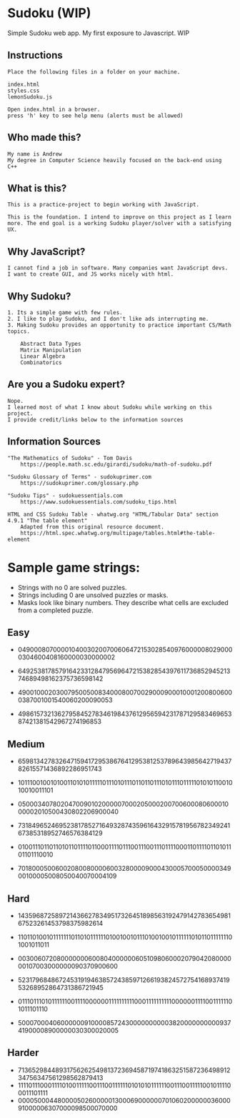 # Sudoku (WIP)
Simple Sudoku web app. My first exposure to Javascript. WIP

## Instructions ##
    Place the following files in a folder on your machine. 
    
    index.html 
    styles.css 
    lemonSudoku.js

    Open index.html in a browser.
    press 'h' key to see help menu (alerts must be allowed)

## Who made this? ##
    My name is Andrew
    My degree in Computer Science heavily focused on the back-end using C++

## What is this? ##
    This is a practice-project to begin working with JavaScript.
    
    This is the foundation. I intend to improve on this project as I learn more. The end goal is a working Sudoku player/solver with a satisfying UX.

## Why JavaScript? ##
    I cannot find a job in software. Many companies want JavaScript devs.
    I want to create GUI, and JS works nicely with html.

## Why Sudoku? ##
    1. Its a simple game with few rules. 
    2. I like to play Sudoku, and I don't like ads interrupting me.
    3. Making Sudoku provides an opportunity to practice important CS/Math topics.
        
        Abstract Data Types
        Matrix Manipulation 
        Linear Algebra
        Combinatorics


## Are you a Sudoku expert? ##
    Nope. 
    I learned most of what I know about Sudoku while working on this project.
    I provide credit/links below to the information sources

## Information Sources ##
    "The Mathematics of Sudoku" - Tom Davis
        https://people.math.sc.edu/girardi/sudoku/math-of-sudoku.pdf

    "Sudoku Glossary of Terms" - sudokuprimer.com
        https://sudokuprimer.com/glossary.php

    "Sudoku Tips" - sudokuessentials.com
        https://www.sudokuessentials.com/sudoku_tips.html

    HTML and CSS Sudoku Table - whatwg.org "HTML/Tabular Data" section 4.9.1 "The table element"
        Adapted from this original resource document.
        https://html.spec.whatwg.org/multipage/tables.html#the-table-element


# Sample game strings:


* Strings with no 0 are solved puzzles. 
* Strings including 0 are unsolved puzzles or masks.
* Masks look like binary numbers. They describe what cells are excluded from a completed puzzle.

## Easy ##

* 049000807000010400302007006064721530285409760000080290000304600408160000030000002
* 649253817857916423312847956964721538285439761173685294521374689498162375736598142

* 490010002030079500500834000800700290009000100012008006000387001001540060200090053
* 498615732136279584527834619843761295659423178712958346965387421381542967274196853


## Medium ##

* 659813427832647159417295386764129538125378964398564271943782615571436892286951743
* 101110010010100110101011111011101011101101101110101110111110101011001010010011101
* 050003407802047009010200000700020500020070060008060001000002010500430802206900040

* 731849652469523817852716493287435961643291578195678234924167385318952746576384129
* 010011101101101011011110110001111011100111001110111100011011110110101101101110010
* 701800050060020800800006003280000900043000570005000034900100005008050040070004109


## Hard ##

* 143596872589721436627834951732645189856319247914278365498167523261453798375982614
* 110110100101111111011010111111010010010111010010010111111010110111111101001011011
* 003006072080000000600804000000605109806000207904208000000107003000000090370900600

* 523179684867245319194638572438597126619382457275416893741953268952864731386721945
* 011101110101111110011110000001111111111000111111111100000011110011111101011101110
* 500070004060000009100008572430000000000382000000000093741900008900000030300020005

## Harder ##

* 713652984489317562625498137236945871974186325158723649891234756347561298562879413
* 111101110001111010011111001110011111101010101111110011100111110010111100011101111
* 000050004480000502600000130006900000070106020000003600091000006307000098500070000